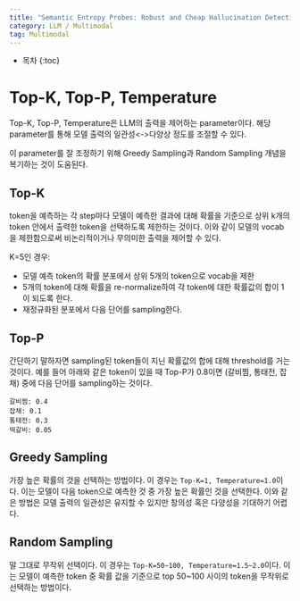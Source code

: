```yaml
---
title: "Semantic Entropy Probes: Robust and Cheap Hallucination Detection in LLMs"
category: LLM / Multimodal
tag: Multimodal
---
```








* 목차
{:toc}










# Top-K, Top-P, Temperature

Top-K, Top-P, Temperature은 LLM의 출력을 제어하는 parameter이다. 해당 parameter를 통해 모델 출력의 일관성<->다양상 정도를 조절할 수 있다.

이 parameter를 잘 조정하기 위해 Greedy Sampling과 Random Sampling 개념을 복기하는 것이 도움된다.


## Top-K

token을 예측하는 각 step마다 모델이 예측한 결과에 대해 확률을 기준으로 상위 k개의 token 안에서 출력한 token을 선택하도록 제한하는 것이다. 이와 같이 모델의 vocab을 제한함으로써 비논리적이거나 무의미한 출력을 제어할 수 있다. 

K=5인 경우:
- 모델 예측 token의 확률 분포에서 상위 5개의 token으로 vocab을 제한
- 5개의 token에 대해 확률을 re-normalize하여 각 token에 대한 확률값의 합이 1이 되도록 한다.
- 재정규화된 분포에서 다음 단어를 sampling한다.

## Top-P

간단하기 말하자면 sampling된 token들이 지닌 확률값의 합에 대해 threshold를 거는 것이다. 예를 들어 아래와 같은 token이 있을 때 Top-P가 0.8이면 (갈비찜, 통태전, 잡채) 중에 다음 단어를 sampling하는 것이다.

```
갈비찜: 0.4
잡채: 0.1
통태전: 0.3
떡갈비: 0.05
```

## Greedy Sampling

가장 높은 확률의 것을 선택하는 방법이다. 이 경우는 `Top-K=1, Temperature=1.0`이다. 이는 모델이 다음 token으로 예측한 것 중 가장 높은 확률인 것을 선택한다. 이와 같은 방법은 모델 출력의 일관성은 유지할 수 있지만 창의성 혹은 다양성을 기대하기 어렵다. 

## Random Sampling

말 그대로 무작위 선택이다. 이 경우는 `Top-K=50~100, Temperature=1.5~2.0`이다. 이는 모델이 예측한 token 중 확률 값을 기준으로 top 50~100 사이의 token을 무작위로 선택하는 방법이다.
